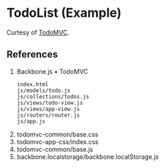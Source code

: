 # TodoList (Example)
Curtesy of [TodoMVC](https://todomvc.com/).

## References
1. Backbone.js • TodoMVC
   ```
   index.html
   js/models/todo.js
   js/collections/todos.js
   js/views/todo-view.js
   js/views/app-view.js
   js/routers/router.js
   js/app.js
   ```
2. todomvc-common/base.css
3. todomvc-app-css/index.css
4. todomvc-common/base.js
5. backbone.localstorage/backbone.localStorage.js
